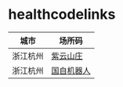 healthcodelinks
===



|  城市   | 场所码  |
|  ----  | ----  |
| 浙江杭州  | [紫云山庄](alipays://platformapi/startapp?appId=2021002175684865&page=pages%2Findex%2Findex&nbupdate=syncforce&query=communityCode%3D3301110060011489091124452663299) |
| 浙江杭州  | [国自机器人](alipays://platformapi/startapp?appId=2021002175684865&page=pages%2Findex%2Findex&nbupdate=syncforce&query=communityCode%3D3301110062151491318439087570944) |
